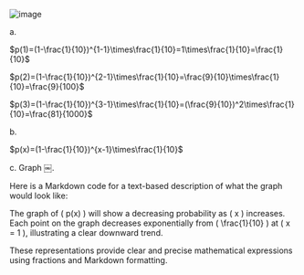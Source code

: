 ![image](https://github.com/user-attachments/assets/cf68f5df-1daa-404d-a24a-e2068965413e)

a. 

$p(1)=(1-\frac{1}{10})^{1-1}\times\frac{1}{10}=1\times\frac{1}{10}=\frac{1}{10}$

$p(2)=(1-\frac{1}{10})^{2-1}\times\frac{1}{10}=\frac{9}{10}\times\frac{1}{10}=\frac{9}{100}$

$p(3)=(1-\frac{1}{10})^{3-1}\times\frac{1}{10}=(\frac{9}{10})^2\times\frac{1}{10}=\frac{81}{1000}$

b.

$p(x)=(1-\frac{1}{10})^{x-1}\times\frac{1}{10}$

c. Graph ￼.

Here is a Markdown code for a text-based description of what the graph would look like:

The graph of \( p(x) \) will show a decreasing probability as \( x \) increases. Each point on the graph decreases exponentially from \( \frac{1}{10} \) at \( x = 1 \), illustrating a clear downward trend.

These representations provide clear and precise mathematical expressions using fractions and Markdown formatting.
